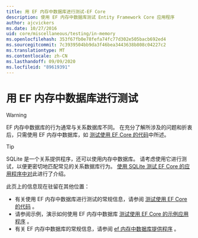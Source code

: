 ```yaml
---
title: 用 EF 内存中数据库进行测试-EF Core
description: 使用 EF 内存中数据库测试 Entity Framework Core 应用程序
author: ajcvickers
ms.date: 10/27/2016
uid: core/miscellaneous/testing/in-memory
ms.openlocfilehash: 353f67fb0e78fefa74fc77d302e505bacb692ed4
ms.sourcegitcommit: 7c3939504bb9da3f46bea3443638b808c04227c2
ms.translationtype: MT
ms.contentlocale: zh-CN
ms.lasthandoff: 09/09/2020
ms.locfileid: "89619391"
---
```

# <a name="testing-with-the-ef-in-memory-database"></a>用 EF 内存中数据库进行测试

> [!WARNING]
> EF 内存中数据库的行为通常与关系数据库不同。
> 在充分了解所涉及的问题和折衷后，只需使用 EF 内存中数据库，如 [测试使用 EF Core 的代码](xref:core/miscellaneous/testing/index)中所述。  

> [!TIP]
> SQLite 是一个关系提供程序，还可以使用内存中数据库。
> 请考虑使用它进行测试，以便更密切地匹配常见的关系数据库行为。
> [使用 SQLite 测试 EF Core 的应用程序中对](xref:core/miscellaneous/testing/sqlite)此进行了介绍。   

此页上的信息现在驻留在其他位置：
* 有关使用 EF 内存中数据库进行测试的常规信息，请参阅 [测试使用 EF Core 的代码](xref:core/miscellaneous/testing/index) 。
* 请参阅示例，演示如何使用 EF 内存中数据库 [测试使用 EF Core 的示例应用程序](xref:core/miscellaneous/testing/testing-sample) 。
* 有关 EF 内存中数据库的常规信息，请参阅 [ef 内存中数据库提供程序](xref:core/providers/in-memory/index) 。
